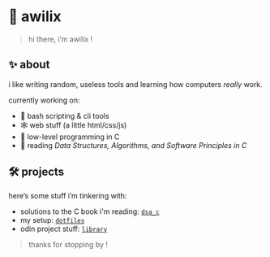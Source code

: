 # 🌙 awilix

> hi there, i’m awilix !

## ✨ about

i like writing random, useless tools and learning how computers *really* work.

currently working on:

- 🐚 bash scripting & cli tools
- 🕸️ web stuff (a little html/css/js)
- 💾 low-level programming in C
- 📘 reading *Data Structures, Algorithms, and Software Principles in C*

## 🛠️ projects

here’s some stuff i’m tinkering with:

- solutions to the C book i'm reading: [`dsa_c`](https://github.com/awilix-23/dsa_c) 
- my setup: [`dotfiles`](https://github.com/awilix-23/dotfiles)
- odin project stuff: [`library`](https://github.com/awilix-23/Library)
 
> thanks for stopping by !
